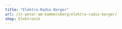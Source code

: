 ```yaml
---
title: "Elektro-Radio Berger"
url: /st-peter-am-kammersberg/elektro-radio-berger/
shop: Elektronik
---
```

